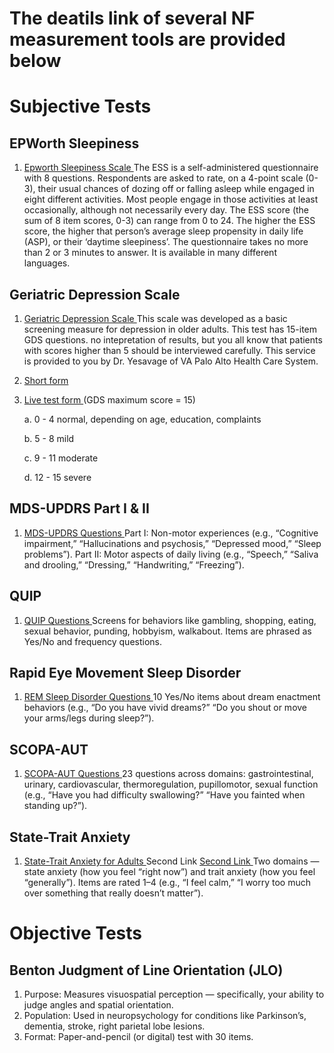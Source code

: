 # The deatils link of several NF measurement tools are provided below
# Subjective Tests
## EPWorth Sleepiness 
1. <a href="https://epworthsleepinessscale.com/about-the-ess/">Epworth Sleepiness Scale </a> The ESS is a self-administered questionnaire with 8 questions. Respondents are asked to rate, on a 4-point scale (0-3), their usual chances of dozing off or falling asleep while engaged in eight different activities. Most people engage in those activities at least occasionally, although not necessarily every day. The ESS score (the sum of 8 item scores, 0-3) can range from 0 to 24. The higher the ESS score, the higher that person’s average sleep propensity in daily life (ASP), or their ‘daytime sleepiness’. The questionnaire takes no more than 2 or 3 minutes to answer. It is available in many different languages.

## Geriatric Depression Scale
1. <a href="https://web.stanford.edu/~yesavage/GDS.html">Geriatric Depression Scale </a> This scale was developed as a basic screening measure for depression in older adults. This test has 15-item GDS questions. no intepretation of results, but you all know that patients with scores higher than 5 should be interviewed carefully. This service is provided to you by Dr. Yesavage of VA Palo Alto Health Care System.
2. <a href="https://web.stanford.edu/~yesavage/GDS.english.short.html"> Short form </a>
3. <a href="http://www.medafile.com/GDS15.htm"> Live test form </a> (GDS  maximum score = 15)

   a. 0   -     4    normal, depending on age, education, complaints

   b.  5   -     8    mild

   c.  9   -   11    moderate

   d.  12 -   15    severe

 ## MDS-UPDRS Part I & II
 1. <a href="https://www.movementdisorders.org/MDS-Files1/PDFs/Rating-Scales/MDS-UPDRS_English_FINAL.pdf"> MDS-UPDRS Questions </a> Part I: Non-motor experiences (e.g., “Cognitive impairment,” “Hallucinations and psychosis,” “Depressed mood,” “Sleep problems”). Part II: Motor aspects of daily living (e.g., “Speech,” “Saliva and drooling,” “Dressing,” “Handwriting,” “Freezing”).

 ## QUIP
 1. <a href="https://blackfynn-ppmi-schema.readthedocs-hosted.com/en/stable-documentation-branch/_static/screenshots/1.0/QUIPCS.pdf"> QUIP Questions </a> Screens for behaviors like gambling, shopping, eating, sexual behavior, punding, hobbyism, walkabout. Items are phrased as Yes/No and frequency questions.

 ## Rapid Eye Movement Sleep Disorder
 1. <a href="https://movementdisorders.onlinelibrary.wiley.com/doi/epdf/10.1002/mds.21740"> REM Sleep Disorder Questions </a> 10 Yes/No items about dream enactment behaviors (e.g., “Do you have vivid dreams?” “Do you shout or move your arms/legs during sleep?”).

 ## SCOPA-AUT
 1. <a href="NC_Assessments/SCOPA-AUT.pdf"> SCOPA-AUT Questions </a> 23 questions across domains: gastrointestinal, urinary, cardiovascular, thermoregulation, pupillomotor, sexual function (e.g., “Have you had difficulty swallowing?” “Have you fainted when standing up?”).

 ## State-Trait Anxiety
 1. <a href="https://global-uploads.webflow.com/651a053c342015fefc668f5d/651a053d342015fefc66b5d3_State-Trait%20Anxiety%20Inventory%20(Form%20Y)%20Sample.pdf"> State-Trait Anxiety for Adults </a> Second Link <a href="https://livingwellcnc.com/wp-content/documents/Self%20Evaluation%20Questionnaire.pdf"> Second Link </a> Two domains — state anxiety (how you feel “right now”) and trait anxiety (how you feel “generally”). Items are rated 1–4 (e.g., “I feel calm,” “I worry too much over something that really doesn’t matter”).

# Objective Tests
## Benton Judgment of Line Orientation (JLO)
1. Purpose: Measures visuospatial perception — specifically, your ability to judge angles and spatial orientation.
2. Population: Used in neuropsychology for conditions like Parkinson’s, dementia, stroke, right parietal lobe lesions.
3. Format: Paper-and-pencil (or digital) test with 30 items.
